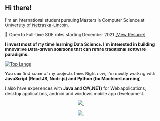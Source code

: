 ## Hi there! 

I'm an international student pursuing Masters in Computer Science at <a href="https://www.unl.edu/">University of Nebraska-Lincoln</a>.

:triangular_flag_on_post: Open to Full-time SDE roles starting December 2021 <a href="https://rojinadeuja.github.io/docs/deuja_rojina_resume.pdf">[View Resume]</a>

**I invest most of my time learning Data Science. I'm interested in building innovative Data-driven solutions that can refine traditional software paradigms.**

[![Top Langs](https://github-readme-stats.vercel.app/api/top-langs/?username=rojinadeuja&hide=jupyter%20notebook&layout=compact&langs_count=7)](https://github.com/anuraghazra/github-readme-stats)

You can find some of my projects here. Right now, I'm mostly working with **JavaScript (ReactJS, Node.js) and Python (for Machine Learning)**.

I also have experiences with **Java and C#(.NET)** for Web applications, desktop applications, android and windows mobile app development.

<p align='center'> 
  <a href="https://www.linkedin.com/in/rojinadeuja/">
    <img src="https://img.shields.io/badge/linkedin-%230077B5.svg?&style=for-the-badge&logo=linkedin&logoColor=white" />
  </a>&nbsp;&nbsp;
</p>
<p align='center'> 
  <a href="https://rojinadeuja.github.io/">
    <img src="https://img.shields.io/static/v1?label=Visit&message=Website&color=green" />
  </a>&nbsp;&nbsp;
</p>

  
<!--
[![Open Source? Yes!](https://badgen.net/badge/Open%20Source%20%3F/Yes%21/blue?icon=github)](https://github.com/Naereen/badges/)
-->
